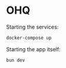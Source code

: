 # OHQ

Starting the services:

```bash
docker-compose up
```

Starting the app itself:

```bash
bun dev
```
